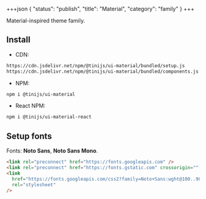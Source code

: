 +++json
{
  "status": "publish",
  "title": "Material",
  "category": "family"
}
+++

Material-inspired theme family.

## Install

- CDN:

```txt
https://cdn.jsdelivr.net/npm/@tinijs/ui-material/bundled/setup.js
https://cdn.jsdelivr.net/npm/@tinijs/ui-material/bundled/components.js
```

- NPM:

```bash
npm i @tinijs/ui-material
```

- React NPM:

```bash
npm i @tinijs/ui-material-react
```

## Setup fonts

Fonts: **Noto Sans**, **Noto Sans Mono**.

```html
<link rel="preconnect" href="https://fonts.googleapis.com" />
<link rel="preconnect" href="https://fonts.gstatic.com" crossorigin="" />
<link
  href="https://fonts.googleapis.com/css2?family=Noto+Sans:wght@100..900&amp;family=Noto+Sans+Mono&amp;display=swap"
  rel="stylesheet"
/>
```
